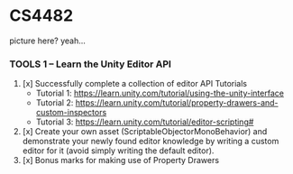 # CS4482

picture here? yeah...

### TOOLS 1 – Learn the Unity Editor API

1. [x] Successfully complete a collection of editor API Tutorials
   - Tutorial 1: https://learn.unity.com/tutorial/using-the-unity-interface
   - Tutorial 2: https://learn.unity.com/tutorial/property-drawers-and-custom-inspectors
   - Tutorial 3: https://learn.unity.com/tutorial/editor-scripting#
2. [x] Create  your  own  asset  (ScriptableObjectorMonoBehavior)  and  demonstrate  your newly found editor knowledge by writing a custom editor for it (avoid simply writing the default editor).
3. [x] Bonus marks for making use of Property Drawers
